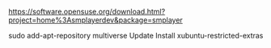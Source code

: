 https://software.opensuse.org/download.html?project=home%3Asmplayerdev&package=smplayer

sudo add-apt-repository multiverse
Update
Install xubuntu-restricted-extras
